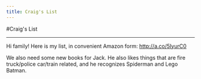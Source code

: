 ```yaml
---
title: Craig's List
---
```


#Craig's List

---

Hi family! Here is my list, in convenient Amazon form: <http://a.co/5IyurC0>

We also need some new books for Jack. He also likes things that are fire truck/police car/train related, and he recognizes Spiderman and Lego Batman.